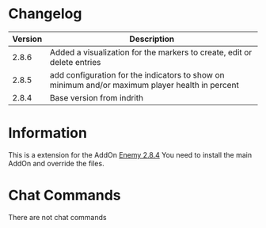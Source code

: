 # Changelog

| Version  | Description |
| ------------- | ------------- |
| 2.8.6  | Added a visualization for the markers to create, edit or delete entries  |
| 2.8.5  | add configuration for the indicators to show on minimum and/or maximum player health in percent  |
| 2.8.4  | Base version from indrith  |

# Information

This is a extension for the AddOn [Enemy 2.8.4](https://tools.idrinth.de/addons/enemy/) You need to install the main AddOn and override the files.

# Chat Commands

There are not chat commands
